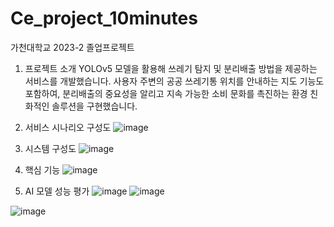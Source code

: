 # Ce_project_10minutes

가천대학교 2023-2 졸업프로젝트

1. 프로젝트 소개
 YOLOv5 모델을 활용해 쓰레기 탐지 및 분리배출 방법을 제공하는 서비스를 개발했습니다. 사용자 주변의 공공 쓰레기통 위치를 안내하는 지도 기능도 포함하여, 분리배출의 중요성을 알리고 지속 가능한 소비 문화를 촉진하는 환경 친화적인 솔루션을 구현했습니다.
2. 서비스 시나리오 구성도
   ![image](https://github.com/user-attachments/assets/1f2a89da-2411-4e58-b7f9-d5af5ab8723a)

3. 시스템 구성도
   ![image](https://github.com/user-attachments/assets/bb3ad023-aa0c-4ba9-897e-a178d4435f5e)

4. 핵심 기능
   ![image](https://github.com/user-attachments/assets/481a91d5-2c9a-420c-a532-01f8ab3ef516)

5. AI 모델 성능 평가
![image](https://github.com/user-attachments/assets/1cb334c0-547b-4add-bd55-5b670439cf9c)
![image](https://github.com/user-attachments/assets/6233afb3-dc97-4ff0-9874-ba60fe2ff6a5)

![image](https://github.com/user-attachments/assets/0ed6b11b-a623-4072-abe0-d73a86f9a583)
